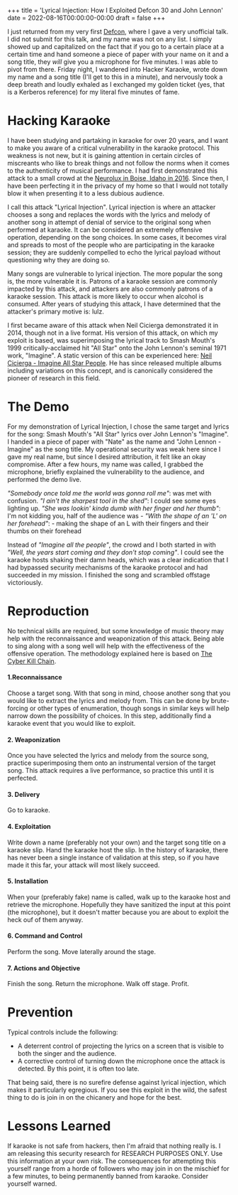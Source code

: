 +++
title = 'Lyrical Injection: How I Exploited Defcon 30 and John Lennon'
date = 2022-08-16T00:00:00-00:00
draft = false
+++

I just returned from my very first [Defcon](https://defcon.org/), where I gave a very unofficial talk. I did not submit for this talk, and my name was not on any list. I simply showed up and capitalized on the fact that if you go to a certain place at a certain time and hand someone a piece of paper with your name on it and a song title, they *will* give you a microphone for five minutes. I was able to pivot from there. Friday night, I wandered into Hacker Karaoke, wrote down my name and a song title (I'll get to this in a minute), and nervously took a deep breath and loudly exhaled as I exchanged my golden ticket (yes, that is a Kerberos reference) for my literal five minutes of fame.

# Hacking Karaoke
I have been studying and partaking in karaoke for over 20 years, and I want to make you aware of a critical vulnerability in the karaoke protocol. This weakness is not new, but it is gaining attention in certain circles of miscreants who like to break things and not follow the norms when it comes to the authenticity of musical performance. I had first demonstrated this attack to a small crowd at the [Neurolux in Boise, Idaho in 2016](https://www.facebook.com/wade.ronsse/videos/10155212437358465). Since then, I have been perfecting it in the privacy of my home so that I would not totally blow it when presenting it to a less dubious audience.

I call this attack "Lyrical Injection". Lyrical injection is where an attacker chooses a song and replaces the words with the lyrics and melody of another song in attempt of denial of service to the original song when performed at karaoke. It can be considered an extremely offensive operation, depending on the song choices. In some cases, it becomes viral and spreads to most of the people who are participating in the karaoke session; they are suddenly compelled to echo the lyrical payload without questioning why they are doing so.

Many songs are vulnerable to lyrical injection. The more popular the song is, the more vulnerable it is. Patrons of a karaoke session are commonly impacted by this attack, and attackers are also commonly patrons of a karaoke session. This attack is more likely to occur when alcohol is consumed. After years of studying this attack, I have determined that the attacker's primary motive is: lulz.

I first became aware of this attack when Neil Cicierga demonstrated it in 2014, though not in a live format. His version of this attack, on which my exploit is based, was superimposing the lyrical track to Smash Mouth's 1999 critically-acclaimed hit "All Star" onto the John Lennon's seminal 1971 work, "Imagine". A static version of this can be experienced here:  [Neil Cicierga - Imagine All Star People](https://www.youtube.com/watch?v=LMwOvPQtUUw). He has since released multiple albums including variations on this concept, and is canonically considered the pioneer of research in this field.

# The Demo

For my demonstration of Lyrical Injection, I chose the same target and lyrics for the song: Smash Mouth's "All Star" lyrics over John Lennon's "Imagine". I handed in a piece of paper with "Nate" as the name and "John Lennon - Imagine" as the song title. My operational security was weak here since I gave my real name, but since I desired attribution, it felt like an okay compromise. After a few hours, my name was called, I grabbed the microphone, briefly explained the vulnerability to the audience, and performed the demo live. 

*"Somebody once told me the world was gonna roll me"*: was met with confusion.
*"I ain't the sharpest tool in the shed"*: I could see some eyes lighting up.
*"She was lookin' kinda dumb with her finger and her thumb"*: I'm not kidding you, half of the audience was -
*"With the shape of an 'L' on her forehead"*: - making the shape of an L with their fingers and their thumbs on their forehead

Instead of *"Imagine all the people"*, the crowd and I both started in with *"Well, the years start coming and they don't stop coming"*. I could see the karaoke hosts shaking their damn heads, which was a clear indication that I had bypassed security mechanisms of the karaoke protocol and had succeeded in my mission. I finished the song and scrambled offstage victoriously.

# Reproduction
No technical skills are required, but some knowledge of music theory may help with the reconnaissance and weaponization of this attack. Being able to sing along with a song well will help with the effectiveness of the offensive operation. The methodology explained here is based on [The Cyber Kill Chain](https://www.lockheedmartin.com/en-us/capabilities/cyber/cyber-kill-chain.html).

#### 1.Reconnaissance
Choose a target song. With that song in mind, choose another song that you would like to extract the lyrics and melody from. This can be done by brute-forcing or other types of enumeration, though songs in similar keys will help narrow down the possibility of choices. In this step, additionally find a karaoke event that you would like to exploit.
#### 2. Weaponization 
Once you have selected the lyrics and melody from the source song, practice superimposing them onto an instrumental version of the target song. This attack requires a live performance, so practice this until it is perfected.
#### 3. Delivery
Go to karaoke.
#### 4. Exploitation
Write down a name (preferably not your own) and the target song title on a karaoke slip. Hand the karaoke host the slip. In the history of karaoke, there has never been a single instance of validation at this step, so if you have made it this far, your attack will most likely succeed. 
#### 5. Installation
When your (preferably fake) name is called, walk up to the karaoke host and retrieve the microphone. Hopefully they have sanitized the input at this point (the microphone), but it doesn't matter because you are about to exploit the heck ouf of them anyway.
#### 6. Command and Control
Perform the song. Move laterally around the stage.
#### 7. Actions and Objective
Finish the song. Return the microphone. Walk off stage. Profit.

# Prevention
Typical controls include the following:
* A deterrent control of projecting the lyrics on a screen that is visible to both the singer and the audience.
* A corrective control of turning down the microphone once the attack is detected. By this point, it is often too late.

That being said, there is no surefire defense against lyrical injection, which makes it particularly egregious. If you see this exploit in the wild, the safest thing to do is join in on the chicanery and hope for the best.

# Lessons Learned
If karaoke is not safe from hackers, then I'm afraid that nothing really is. I am releasing this security research for RESEARCH PURPOSES ONLY. Use this information at your own risk. The consequences for attempting this yourself range from a horde of followers who may join in on the mischief for a few minutes, to being permanently banned from karaoke. Consider yourself warned.
